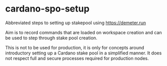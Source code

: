 # cardano-spo-setup
Abbreviated steps to setting up stakepool using https://demeter.run

Aim is to record commands that are loaded on workspace creation and can be used to step through stake pool creation.

This is not to be used for production, it is only for concepts around introductory setting up a Cardano stake pool in a simplified manner.  It does not respect full and secure processes required for production nodes.
